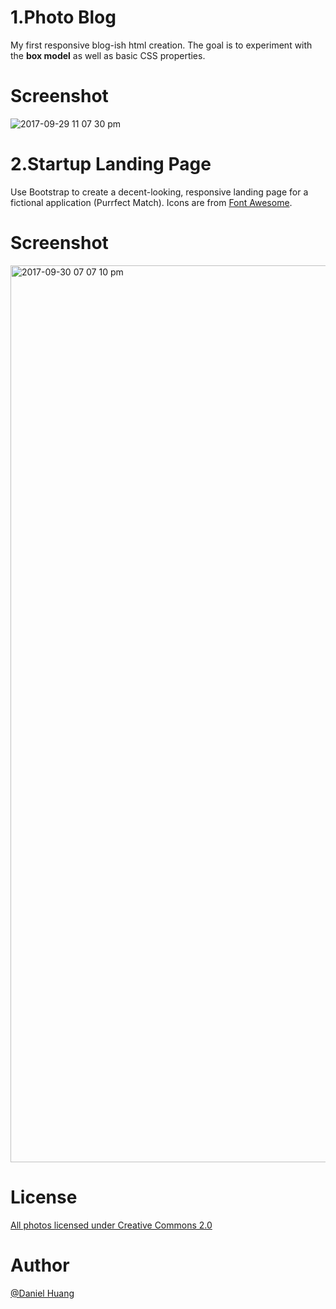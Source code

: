 # 1.Photo Blog

My first responsive blog-ish html creation. The goal is to experiment with the **box model** as well as basic CSS properties. 

# Screenshot
![2017-09-29 11 07 30 pm](https://user-images.githubusercontent.com/19476654/31043107-189adaa0-a56b-11e7-99b4-926ff04867ef.png)





# 2.Startup Landing Page

Use Bootstrap to create a decent-looking, responsive landing page for a fictional application (Purrfect Match). Icons are from [Font Awesome](http://fontawesome.io/).

# Screenshot
<img width="1435" alt="2017-09-30 07 07 10 pm" src="https://user-images.githubusercontent.com/19476654/31051048-e3958ad2-a612-11e7-97ab-1bedf6bc3430.png">


# License 

  [All photos licensed under Creative Commons 2.0](https://creativecommons.org/licenses/by/2.0/legalcode)
  
  
# Author

[@Daniel Huang](https://www.linkedin.com/in/daniel-huang-443546115/)
